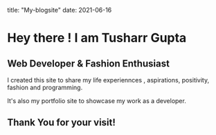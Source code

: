 title: "My-blogsite"
date: 2021-06-16


<h1>Hey there ! I am Tusharr Gupta</h1>
<h2> Web Developer & Fashion Enthusiast </h2>

I created this site to share my life experiennces , aspirations, positivity, fashion and programming.


It's also my portfolio site to showcase my work as a developer.

<h2> Thank You for your visit! </h2>

